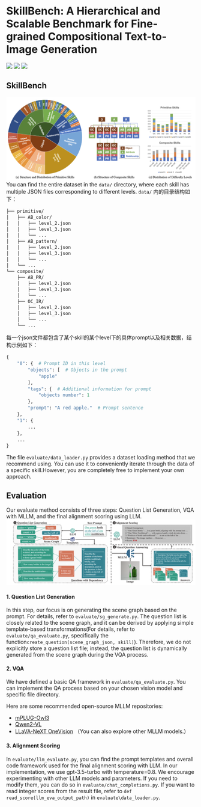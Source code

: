 # SkillBench: A Hierarchical and Scalable Benchmark for Fine-grained Compositional Text-to-Image Generation

<!-- Name<sup>1</sup>, Name<sup>1</sup>,Name<sup>3</sup>, Name<sup>2</sup>.

**<sup>1</sup>HDU, <sup>2</sup>, <sup>3</sup>** -->

<a href=''><img src='https://img.shields.io/badge/Project-Page-Green'></a>
<a href=''><img src='https://img.shields.io/badge/SkillBench-Paper-red'></a> 
<a href=''><img src='https://img.shields.io/badge/SkillBench-Arxiv-red'></a> 



## **SkillBench**
![alt text](examples/overview.png)
You can find the entire dataset in the `data/` directory, where each skill has multiple JSON files corresponding to different levels.
`data/` 内的目录结构如下：
```
├── primitive/
│   ├── AB_color/
│   │   ├── level_2.json
│   │   ├── level_3.json
│   │   └── ...
│   ├── AB_pattern/
│   │   ├── level_2.json
│   │   ├── level_3.json
│   │   └── ...
│   └── ...
└── composite/
    ├── AB_PR/
    │   ├── level_2.json
    │   ├── level_3.json
    │   └── ...
    ├── OC_IR/
    │   ├── level_2.json
    │   ├── level_3.json
    │   └── ...
    └── ...
```
每一个json文件都包含了某个skill的某个level下的具体prompt以及相关数据，结构示例如下：
```python
{
    "0": {  # Prompt ID in this level
        "objects": [  # Objects in the prompt
            "apple"  
        ],
        "tags": {  # Additional information for prompt
            "objects number": 1 
        },
        "prompt": "A red apple."  # Prompt sentence
    },
    "1": {
        ...
    },
    ...
}
```

The file `evaluate/data_loader.py` provides a dataset loading method that we recommend using. You can use it to conveniently iterate through the data of a specific skill.However, you are completely free to implement your own approach.

## **Evaluation**
Our evaluate method consists of three steps: Question List Generation, VQA with MLLM, and the final alignment scoring using LLM.
![alt text](examples/evaluation_pipeline.png)



#### 1. Question List Generation

In this step, our focus is on generating the scene graph based on the prompt. For details, refer to `evaluate/sg_generate.py`. The question list is closely related to the scene graph, and it can be derived by applying simple template-based transformations(For details, refer to `evaluate/qa_evaluate.py`, specifically the function`create_question(scene_graph_json, skill)`). Therefore, we do not explicitly store a question list file; instead, the question list is dynamically generated from the scene graph during the VQA process.
#### 2. VQA
We have defined a basic QA framework in `evaluate/qa_evaluate.py`. You can implement the QA process based on your chosen vision model and specific file directory.

Here are some recommended open-source MLLM repositories:

- [mPLUG-Owl3](https://github.com/X-PLUG/mPLUG-Owl/tree/main/mPLUG-Owl3)
- [Qwen2-VL](https://github.com/QwenLM/Qwen2.5-VL)
- [LLaVA-NeXT OneVision](https://github.com/LLaVA-VL/LLaVA-NeXT/blob/main/docs/LLaVA_OneVision_Tutorials.ipynb)
（You can also explore other MLLM models.）

#### 3. Alignment Scoring

In `evaluate/llm_evaluate.py`, you can find the prompt templates and overall code framework used for the final alignment scoring with LLM. In our implementation, we use gpt-3.5-turbo with temperature=0.8. We encourage experimenting with other LLM models and parameters. If you need to modify them, you can do so in `evaluate/chat_completions.py`.
If you want to read integer scores from the result file, refer to `def read_score(llm_eva_output_path)` in `evaluate\data_loader.py`.



